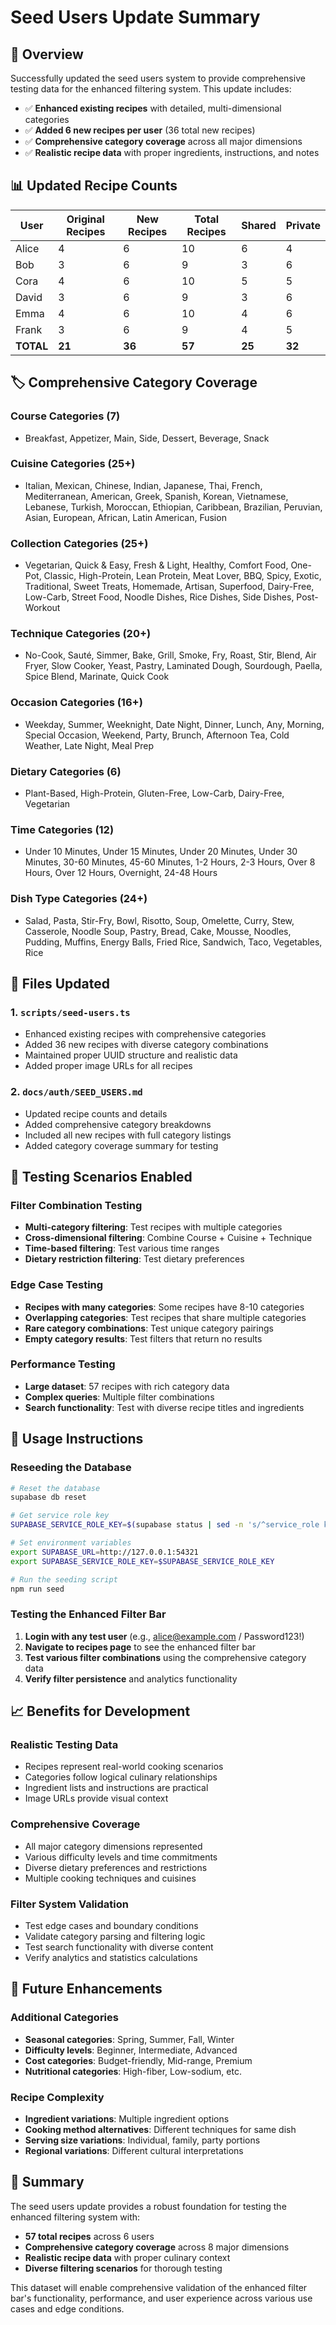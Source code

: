# Seed Users Update Summary

## 🎯 **Overview**

Successfully updated the seed users system to provide comprehensive testing data for the enhanced filtering system. This update includes:

- ✅ **Enhanced existing recipes** with detailed, multi-dimensional categories
- ✅ **Added 6 new recipes per user** (36 total new recipes)
- ✅ **Comprehensive category coverage** across all major dimensions
- ✅ **Realistic recipe data** with proper ingredients, instructions, and notes

## 📊 **Updated Recipe Counts**

| User | Original Recipes | New Recipes | Total Recipes | Shared | Private |
|------|------------------|-------------|---------------|---------|---------|
| Alice | 4 | 6 | 10 | 6 | 4 |
| Bob | 3 | 6 | 9 | 3 | 6 |
| Cora | 4 | 6 | 10 | 5 | 5 |
| David | 3 | 6 | 9 | 3 | 6 |
| Emma | 4 | 6 | 10 | 4 | 6 |
| Frank | 3 | 6 | 9 | 4 | 5 |
| **TOTAL** | **21** | **36** | **57** | **25** | **32** |

## 🏷️ **Comprehensive Category Coverage**

### **Course Categories (7)**
- Breakfast, Appetizer, Main, Side, Dessert, Beverage, Snack

### **Cuisine Categories (25+)**
- Italian, Mexican, Chinese, Indian, Japanese, Thai, French, Mediterranean, American, Greek, Spanish, Korean, Vietnamese, Lebanese, Turkish, Moroccan, Ethiopian, Caribbean, Brazilian, Peruvian, Asian, European, African, Latin American, Fusion

### **Collection Categories (25+)**
- Vegetarian, Quick & Easy, Fresh & Light, Healthy, Comfort Food, One-Pot, Classic, High-Protein, Lean Protein, Meat Lover, BBQ, Spicy, Exotic, Traditional, Sweet Treats, Homemade, Artisan, Superfood, Dairy-Free, Low-Carb, Street Food, Noodle Dishes, Rice Dishes, Side Dishes, Post-Workout

### **Technique Categories (20+)**
- No-Cook, Sauté, Simmer, Bake, Grill, Smoke, Fry, Roast, Stir, Blend, Air Fryer, Slow Cooker, Yeast, Pastry, Laminated Dough, Sourdough, Paella, Spice Blend, Marinate, Quick Cook

### **Occasion Categories (16+)**
- Weekday, Summer, Weeknight, Date Night, Dinner, Lunch, Any, Morning, Special Occasion, Weekend, Party, Brunch, Afternoon Tea, Cold Weather, Late Night, Meal Prep

### **Dietary Categories (6)**
- Plant-Based, High-Protein, Gluten-Free, Low-Carb, Dairy-Free, Vegetarian

### **Time Categories (12)**
- Under 10 Minutes, Under 15 Minutes, Under 20 Minutes, Under 30 Minutes, 30-60 Minutes, 45-60 Minutes, 1-2 Hours, 2-3 Hours, Over 8 Hours, Over 12 Hours, Overnight, 24-48 Hours

### **Dish Type Categories (24+)**
- Salad, Pasta, Stir-Fry, Bowl, Risotto, Soup, Omelette, Curry, Stew, Casserole, Noodle Soup, Pastry, Bread, Cake, Mousse, Noodles, Pudding, Muffins, Energy Balls, Fried Rice, Sandwich, Taco, Vegetables, Rice

## 🔄 **Files Updated**

### **1. `scripts/seed-users.ts`**
- Enhanced existing recipes with comprehensive categories
- Added 36 new recipes with diverse category combinations
- Maintained proper UUID structure and realistic data
- Added proper image URLs for all recipes

### **2. `docs/auth/SEED_USERS.md`**
- Updated recipe counts and details
- Added comprehensive category breakdowns
- Included all new recipes with full category listings
- Added category coverage summary for testing

## 🧪 **Testing Scenarios Enabled**

### **Filter Combination Testing**
- **Multi-category filtering**: Test recipes with multiple categories
- **Cross-dimensional filtering**: Combine Course + Cuisine + Technique
- **Time-based filtering**: Test various time ranges
- **Dietary restriction filtering**: Test dietary preferences

### **Edge Case Testing**
- **Recipes with many categories**: Some recipes have 8-10 categories
- **Overlapping categories**: Test recipes that share multiple categories
- **Rare category combinations**: Test unique category pairings
- **Empty category results**: Test filters that return no results

### **Performance Testing**
- **Large dataset**: 57 recipes with rich category data
- **Complex queries**: Multiple filter combinations
- **Search functionality**: Test with diverse recipe titles and ingredients

## 🚀 **Usage Instructions**

### **Reseeding the Database**
```bash
# Reset the database
supabase db reset

# Get service role key
SUPABASE_SERVICE_ROLE_KEY=$(supabase status | sed -n 's/^service_role key: //p' | tr -d '\n')

# Set environment variables
export SUPABASE_URL=http://127.0.0.1:54321
export SUPABASE_SERVICE_ROLE_KEY=$SUPABASE_SERVICE_ROLE_KEY

# Run the seeding script
npm run seed
```

### **Testing the Enhanced Filter Bar**
1. **Login with any test user** (e.g., alice@example.com / Password123!)
2. **Navigate to recipes page** to see the enhanced filter bar
3. **Test various filter combinations** using the comprehensive category data
4. **Verify filter persistence** and analytics functionality

## 📈 **Benefits for Development**

### **Realistic Testing Data**
- Recipes represent real-world cooking scenarios
- Categories follow logical culinary relationships
- Ingredient lists and instructions are practical
- Image URLs provide visual context

### **Comprehensive Coverage**
- All major category dimensions represented
- Various difficulty levels and time commitments
- Diverse dietary preferences and restrictions
- Multiple cooking techniques and cuisines

### **Filter System Validation**
- Test edge cases and boundary conditions
- Validate category parsing and filtering logic
- Test search functionality with diverse content
- Verify analytics and statistics calculations

## 🔮 **Future Enhancements**

### **Additional Categories**
- **Seasonal categories**: Spring, Summer, Fall, Winter
- **Difficulty levels**: Beginner, Intermediate, Advanced
- **Cost categories**: Budget-friendly, Mid-range, Premium
- **Nutritional categories**: High-fiber, Low-sodium, etc.

### **Recipe Complexity**
- **Ingredient variations**: Multiple ingredient options
- **Cooking method alternatives**: Different techniques for same dish
- **Serving size variations**: Individual, family, party portions
- **Regional variations**: Different cultural interpretations

## 📝 **Summary**

The seed users update provides a robust foundation for testing the enhanced filtering system with:

- **57 total recipes** across 6 users
- **Comprehensive category coverage** across 8 major dimensions
- **Realistic recipe data** with proper culinary context
- **Diverse filtering scenarios** for thorough testing

This dataset will enable comprehensive validation of the enhanced filter bar's functionality, performance, and user experience across various use cases and edge conditions.
